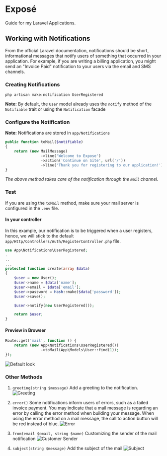 # Exposé
Guide for my Laravel Applications.

## Working with Notifications
From the official Laravel documentation, notifications should be short, informational messages that notify users of something that occurred in your application. For example, if you are writing a billing application, you might send an "Invoice Paid" notification to your users via the email and SMS channels.

### Creating Notifications
`php artisan make:notification UserRegistered`

**Note:** By default, the `User` model already uses the `notify` method of the `Notifiable` trait or using the `Notification` facade

### Configure the Notification
**Note:** Notifications are stored in `app/Notifications`

```php
public function toMail($notifiable)
{
    return (new MailMessage)
                ->line('Welcome to Expose')
                ->action('Continue on Site', url('/'))
                ->line('Thank you for registering to our application!');
}
```
*The above method takes care of the notification through the `mail` channel.*

### Test
If you are using the `toMail` method, make sure your mail server is configured in the `.env` file.

#### In your controller
In this example, our notification is to be triggered when a user registers, hence, we will stick to the default `app/Http/Controllers/Auth/RegisterController.php` file.
```php
use App\Notifications\UserRegistered;
.
..
...
protected function create(array $data)
{
    $user = new User();
    $user->name = $data['name'];
    $user->email = $data['email'];
    $user->password = Hash::make($data['password']);
    $user->save();

    $user->notify(new UserRegistered());

    return $user;
}
```
#### Preview in Browser
```php
Route::get('mail', function () {
    return (new App\Notifications\UserRegistered())
                ->toMail(App\Models\User::find(1));
});
```
![Default look](https://github.com/Lavendar77/Expose/tree/notifications/public/images/notifications/default.png)

### Other Methods
1. `greeting(string $message)`
	Add a greeting to the notification.
	![Greeting](https://github.com/Lavendar77/Expose/tree/notifications/public/images/notifications/greeting.png)

2. `error()`
	Some notifications inform users of errors, such as a failed invoice payment. You may indicate that a mail message is regarding an error by calling the error method when building your message. When using the error method on a mail message, the call to action button will be red instead of blue.
	![Error](https://github.com/Lavendar77/Expose/tree/notifications/public/images/notifications/error.png)

3. `from(email $email, string $name)`
	Customizing the sender of the mail notification
	![Customer Sender](https://github.com/Lavendar77/Expose/tree/notifications/public/images/notifications/from.png)

4. `subject(string $message)`
	Add the subject of the mail
	![Subject](https://github.com/Lavendar77/Expose/tree/notifications/public/images/notifications/subject.png)
